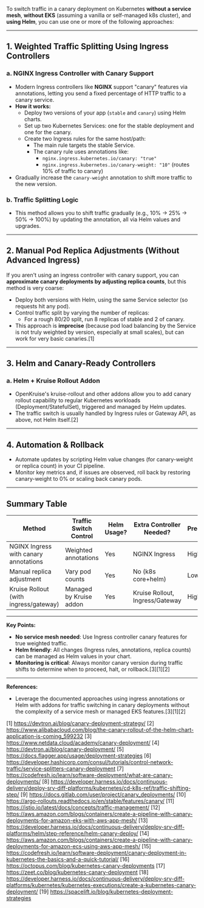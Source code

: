 To switch traffic in a canary deployment on Kubernetes **without a service mesh**, **without EKS** (assuming a vanilla or self-managed k8s cluster), and **using Helm**, you can use one or more of the following approaches:

***

## 1. Weighted Traffic Splitting Using Ingress Controllers

### a. **NGINX Ingress Controller with Canary Support**
- Modern Ingress controllers like **NGINX** support "canary" features via annotations, letting you send a fixed percentage of HTTP traffic to a canary service.
- **How it works:**
  - Deploy two versions of your app (`stable` and `canary`) using Helm charts.
  - Set up two Kubernetes Services: one for the stable deployment and one for the canary.
  - Create two Ingress rules for the same host/path:
    - The main rule targets the stable Service.
    - The canary rule uses annotations like:
      - `nginx.ingress.kubernetes.io/canary: "true"`
      - `nginx.ingress.kubernetes.io/canary-weight: "10"` (routes 10% of traffic to canary)
- Gradually increase the `canary-weight` annotation to shift more traffic to the new version.

### b. **Traffic Splitting Logic**
- This method allows you to shift traffic gradually (e.g., 10% → 25% → 50% → 100%) by updating the annotation, all via Helm values and upgrades.

***

## 2. Manual Pod Replica Adjustments (Without Advanced Ingress)

If you aren't using an ingress controller with canary support, you can **approximate canary deployments by adjusting replica counts**, but this method is very coarse:
- Deploy both versions with Helm, using the same Service selector (so requests hit any pod).
- Control traffic split by varying the number of replicas:
  - For a rough 80/20 split, run 8 replicas of stable and 2 of canary.
- This approach is **imprecise** (because pod load balancing by the Service is not truly weighted by version, especially at small scales), but can work for very basic canaries.[1]

***

## 3. Helm and Canary-Ready Controllers

### a. **Helm + Kruise Rollout Addon**
- OpenKruise's kruise-rollout and other addons allow you to add canary rollout capability to regular Kubernetes workloads (Deployment/StatefulSet), triggered and managed by Helm updates.
- The traffic switch is usually handled by Ingress rules or Gateway API, as above, not Helm itself.[2]

***

## 4. Automation & Rollback

- Automate updates by scripting Helm value changes (for canary-weight or replica count) in your CI pipeline.
- Monitor key metrics and, if issues are observed, roll back by restoring canary-weight to 0% or scaling back canary pods.

***

## **Summary Table**

| Method                                   | Traffic Switch Control      | Helm Usage? | Extra Controller Needed?       | Precision     |
|-------------------------------------------|----------------------------|-------------|-------------------------------|---------------|
| NGINX Ingress with canary annotations     | Weighted annotations       | Yes         | NGINX Ingress                  | High          |
| Manual replica adjustment                 | Vary pod counts            | Yes         | No (k8s core+helm)             | Low           |
| Kruise Rollout (with ingress/gateway)     | Managed by Kruise addon    | Yes         | Kruise Rollout, Ingress/Gateway| High          |

***

**Key Points:**
- **No service mesh needed**: Use Ingress controller canary features for true weighted traffic.
- **Helm friendly**: All changes (Ingress rules, annotations, replica counts) can be managed as Helm values in your chart.
- **Monitoring is critical**: Always monitor canary version during traffic shifts to determine when to proceed, halt, or rollback.[3][1][2]

***

**References:**  
- Leverage the documented approaches using ingress annotations or Helm with addons for traffic switching in canary deployments without the complexity of a service mesh or managed EKS features.[3][1][2]

[1] https://devtron.ai/blog/canary-deployment-strategy/
[2] https://www.alibabacloud.com/blog/the-canary-rollout-of-the-helm-chart-application-is-coming_599232
[3] https://www.netdata.cloud/academy/canary-deployment/
[4] https://devtron.ai/blog/canary-deployment/
[5] https://docs.flagger.app/usage/deployment-strategies
[6] https://developer.hashicorp.com/consul/tutorials/control-network-traffic/service-splitters-canary-deployment
[7] https://codefresh.io/learn/software-deployment/what-are-canary-deployments/
[8] https://developer.harness.io/docs/continuous-delivery/deploy-srv-diff-platforms/kubernetes/cd-k8s-ref/traffic-shifting-step/
[9] https://docs.gitlab.com/user/project/canary_deployments/
[10] https://argo-rollouts.readthedocs.io/en/stable/features/canary/
[11] https://istio.io/latest/docs/concepts/traffic-management/
[12] https://aws.amazon.com/blogs/containers/create-a-pipeline-with-canary-deployments-for-amazon-eks-with-aws-app-mesh/
[13] https://developer.harness.io/docs/continuous-delivery/deploy-srv-diff-platforms/helm/step-reference/helm-canary-deploy/
[14] https://aws.amazon.com/blogs/containers/create-a-pipeline-with-canary-deployments-for-amazon-ecs-using-aws-app-mesh/
[15] https://codefresh.io/learn/software-deployment/canary-deployment-in-kubernetes-the-basics-and-a-quick-tutorial/
[16] https://octopus.com/blog/kubernetes-canary-deployments
[17] https://zeet.co/blog/kubernetes-canary-deployment
[18] https://developer.harness.io/docs/continuous-delivery/deploy-srv-diff-platforms/kubernetes/kubernetes-executions/create-a-kubernetes-canary-deployment/
[19] https://spacelift.io/blog/kubernetes-deployment-strategies
